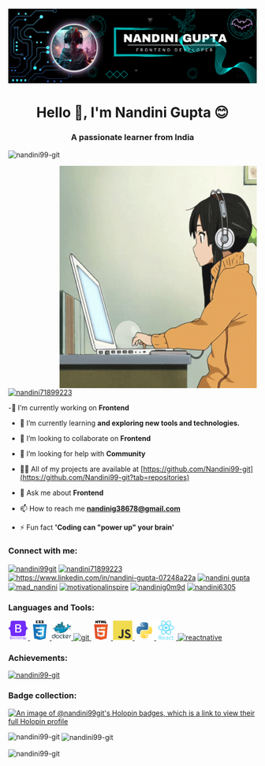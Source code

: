 ![logo](https://github.com/Nandini99-git/Nandini99-git/blob/main/NLinkedIn%20Banner%20(2).png)


<h1 align="center">Hello 👋, I'm Nandini Gupta 😊</h1>
<h3 align="center">A passionate learner from India </h3>

<p align="left"> <img src="https://komarev.com/ghpvc/?username=nandini99-git&label=Profile%20views&color=0e75b6&style=flat" alt="nandini99-git" /> </p>

<img align="right" alt="coding" width="400" height="450" src="https://github.com/Nandini99-git/Nandini99-git/blob/main/girl%20gif.gif">


<p align="left"> <a href="https://twitter.com/nandini71899223" target="blank"><img src="https://img.shields.io/twitter/follow/nandini71899223?logo=twitter&style=for-the-badge" alt="nandini71899223" /></a> </p>

 -🔭 I’m currently working on **Frontend**

- 🌱 I’m currently learning **and exploring new tools and technologies.**

- 👯 I’m looking to collaborate on **Frontend**

- 🤝 I’m looking for help with **Community**

- 👨‍💻 All of my projects are available at [https://github.com/Nandini99-git](https://github.com/Nandini99-git?tab=repositories)

- 💬 Ask me about **Frontend**

- 📫 How to reach me **nandinig38678@gmail.com**

- ⚡ Fun fact **'Coding can "power up" your brain'**

<h3 align="left">Connect with me:</h3>
<p align="left">
<a href="https://dev.to/nandini99git" target="blank"><img align="center" src="https://raw.githubusercontent.com/rahuldkjain/github-profile-readme-generator/master/src/images/icons/Social/devto.svg" alt="nandini99git" height="30" width="40" /></a>
<a href="https://twitter.com/nandini71899223" target="blank"><img align="center" src="https://raw.githubusercontent.com/rahuldkjain/github-profile-readme-generator/master/src/images/icons/Social/twitter.svg" alt="nandini71899223" height="30" width="40" /></a>
<a href="https://linkedin.com/in/https://www.linkedin.com/in/nandini-gupta-07248a22a" target="blank"><img align="center" src="https://raw.githubusercontent.com/rahuldkjain/github-profile-readme-generator/master/src/images/icons/Social/linked-in-alt.svg" alt="https://www.linkedin.com/in/nandini-gupta-07248a22a" height="30" width="40" /></a>
<a href="https://stackoverflow.com/users/nandini gupta" target="blank"><img align="center" src="https://raw.githubusercontent.com/rahuldkjain/github-profile-readme-generator/master/src/images/icons/Social/stack-overflow.svg" alt="nandini gupta" height="30" width="40" /></a>
<a href="https://instagram.com/mad_nandini" target="blank"><img align="center" src="https://raw.githubusercontent.com/rahuldkjain/github-profile-readme-generator/master/src/images/icons/Social/instagram.svg" alt="mad_nandini" height="30" width="40" /></a>
<a href="https://www.youtube.com/@motivationinspire9064/featured" target="blank"><img align="center" src="https://raw.githubusercontent.com/rahuldkjain/github-profile-readme-generator/master/src/images/icons/Social/youtube.svg" alt="motivationalinspire" height="30" width="40" /></a>
<a href="https://auth.geeksforgeeks.org/user/nandinig0m9d" target="blank"><img align="center" src="https://raw.githubusercontent.com/rahuldkjain/github-profile-readme-generator/master/src/images/icons/Social/geeks-for-geeks.svg" alt="nandinig0m9d" height="30" width="40" /></a>
<a href="https://discord.gg/nandini6305" target="blank"><img align="center" src="https://raw.githubusercontent.com/rahuldkjain/github-profile-readme-generator/master/src/images/icons/Social/discord.svg" alt="nandini6305" height="30" width="40" /></a>
</p>

<h3 align="left">Languages and Tools:</h3>
<p align="left"> <a href="https://getbootstrap.com" target="_blank" rel="noreferrer"> <img src="https://raw.githubusercontent.com/devicons/devicon/master/icons/bootstrap/bootstrap-plain-wordmark.svg" alt="bootstrap" width="40" height="40"/> </a> <a href="https://www.w3schools.com/css/" target="_blank" rel="noreferrer"> <img src="https://raw.githubusercontent.com/devicons/devicon/master/icons/css3/css3-original-wordmark.svg" alt="css3" width="40" height="40"/> </a> <a href="https://www.docker.com/" target="_blank" rel="noreferrer"> <img src="https://raw.githubusercontent.com/devicons/devicon/master/icons/docker/docker-original-wordmark.svg" alt="docker" width="40" height="40"/> </a> <a href="https://git-scm.com/" target="_blank" rel="noreferrer"> <img src="https://www.vectorlogo.zone/logos/git-scm/git-scm-icon.svg" alt="git" width="40" height="40"/> </a> <a href="https://www.w3.org/html/" target="_blank" rel="noreferrer"> <img src="https://raw.githubusercontent.com/devicons/devicon/master/icons/html5/html5-original-wordmark.svg" alt="html5" width="40" height="40"/> </a> <a href="https://developer.mozilla.org/en-US/docs/Web/JavaScript" target="_blank" rel="noreferrer"> <img src="https://raw.githubusercontent.com/devicons/devicon/master/icons/javascript/javascript-original.svg" alt="javascript" width="40" height="40"/> </a> <a href="https://www.python.org" target="_blank" rel="noreferrer"> <img src="https://raw.githubusercontent.com/devicons/devicon/master/icons/python/python-original.svg" alt="python" width="40" height="40"/> </a> <a href="https://reactjs.org/" target="_blank" rel="noreferrer"> <img src="https://raw.githubusercontent.com/devicons/devicon/master/icons/react/react-original-wordmark.svg" alt="react" width="40" height="40"/> </a> <a href="https://reactnative.dev/" target="_blank" rel="noreferrer"> <img src="https://reactnative.dev/img/header_logo.svg" alt="reactnative" width="40" height="40"/> </a> </p>

<h3 align="left">Achievements:</h3>
<p align="left"> <a href="https://github.com/ryo-ma/github-profile-trophy"><img src="https://github-profile-trophy.vercel.app/?username=nandini99-git" alt="nandini99-git" /></a> </p>

<h3 align="left">Badge collection:</h3>

[![An image of @nandini99git's Holopin badges, which is a link to view their full Holopin profile](https://holopin.me/nandini99git)](https://holopin.io/@nandini99git)

<p><img align="left" src="https://github-readme-stats.vercel.app/api/top-langs?username=nandini99-git&show_icons=true&locale=en&layout=compact" alt="nandini99-git" /></p>

<p>&nbsp;<img align="center" src="https://github-readme-stats.vercel.app/api?username=nandini99-git&show_icons=true&locale=en" alt="nandini99-git" /></p>

<p><img align="center" src="https://github-readme-streak-stats.herokuapp.com/?user=nandini99-git&" alt="nandini99-git" /></p>

